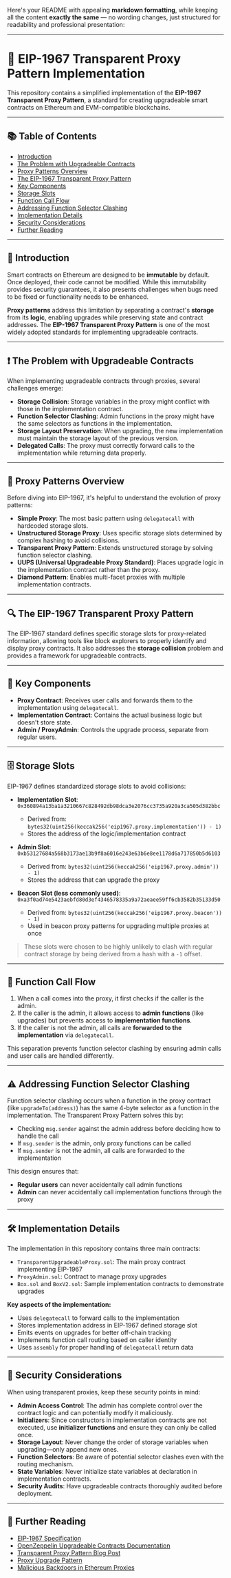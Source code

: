 Here's your README with appealing **markdown formatting**, while keeping all the content **exactly the same** — no wording changes, just structured for readability and professional presentation:

---

# 🧩 EIP-1967 Transparent Proxy Pattern Implementation

This repository contains a simplified implementation of the **EIP-1967 Transparent Proxy Pattern**, a standard for creating upgradeable smart contracts on Ethereum and EVM-compatible blockchains.

---

## 📚 Table of Contents

* [Introduction](#introduction)
* [The Problem with Upgradeable Contracts](#the-problem-with-upgradeable-contracts)
* [Proxy Patterns Overview](#proxy-patterns-overview)
* [The EIP-1967 Transparent Proxy Pattern](#the-eip-1967-transparent-proxy-pattern)
* [Key Components](#key-components)
* [Storage Slots](#storage-slots)
* [Function Call Flow](#function-call-flow)
* [Addressing Function Selector Clashing](#addressing-function-selector-clashing)
* [Implementation Details](#implementation-details)
* [Security Considerations](#security-considerations)
* [Further Reading](#further-reading)

---

## 📖 Introduction

Smart contracts on Ethereum are designed to be **immutable** by default. Once deployed, their code cannot be modified. While this immutability provides security guarantees, it also presents challenges when bugs need to be fixed or functionality needs to be enhanced.

**Proxy patterns** address this limitation by separating a contract's **storage** from its **logic**, enabling upgrades while preserving state and contract addresses. The **EIP-1967 Transparent Proxy Pattern** is one of the most widely adopted standards for implementing upgradeable contracts.

---

## ❗ The Problem with Upgradeable Contracts

When implementing upgradeable contracts through proxies, several challenges emerge:

* **Storage Collision**: Storage variables in the proxy might conflict with those in the implementation contract.
* **Function Selector Clashing**: Admin functions in the proxy might have the same selectors as functions in the implementation.
* **Storage Layout Preservation**: When upgrading, the new implementation must maintain the storage layout of the previous version.
* **Delegated Calls**: The proxy must correctly forward calls to the implementation while returning data properly.

---

## 🧱 Proxy Patterns Overview

Before diving into EIP-1967, it's helpful to understand the evolution of proxy patterns:

* **Simple Proxy**: The most basic pattern using `delegatecall` with hardcoded storage slots.
* **Unstructured Storage Proxy**: Uses specific storage slots determined by complex hashing to avoid collisions.
* **Transparent Proxy Pattern**: Extends unstructured storage by solving function selector clashing.
* **UUPS (Universal Upgradeable Proxy Standard)**: Places upgrade logic in the implementation contract rather than the proxy.
* **Diamond Pattern**: Enables multi-facet proxies with multiple implementation contracts.

---

## 🔍 The EIP-1967 Transparent Proxy Pattern

The EIP-1967 standard defines specific storage slots for proxy-related information, allowing tools like block explorers to properly identify and display proxy contracts. It also addresses the **storage collision** problem and provides a framework for upgradeable contracts.

---

## 🧩 Key Components

* **Proxy Contract**: Receives user calls and forwards them to the implementation using `delegatecall`.
* **Implementation Contract**: Contains the actual business logic but doesn't store state.
* **Admin / ProxyAdmin**: Controls the upgrade process, separate from regular users.

---

## 🗄️ Storage Slots

EIP-1967 defines standardized storage slots to avoid collisions:

* **Implementation Slot**:
  `0x360894a13ba1a3210667c828492db98dca3e2076cc3735a920a3ca505d382bbc`

  * Derived from: `bytes32(uint256(keccak256('eip1967.proxy.implementation')) - 1)`
  * Stores the address of the logic/implementation contract

* **Admin Slot**:
  `0xb53127684a568b3173ae13b9f8a6016e243e63b6e8ee1178d6a717850b5d6103`

  * Derived from: `bytes32(uint256(keccak256('eip1967.proxy.admin')) - 1)`
  * Stores the address that can upgrade the proxy

* **Beacon Slot (less commonly used)**:
  `0xa3f0ad74e5423aebfd80d3ef4346578335a9a72aeaee59ff6cb3582b35133d50`

  * Derived from: `bytes32(uint256(keccak256('eip1967.proxy.beacon')) - 1)`
  * Used in beacon proxy patterns for upgrading multiple proxies at once

> These slots were chosen to be highly unlikely to clash with regular contract storage by being derived from a hash with a `-1` offset.

---

## 🔁 Function Call Flow

1. When a call comes into the proxy, it first checks if the caller is the admin.
2. If the caller is the admin, it allows access to **admin functions** (like upgrades) but prevents access to **implementation functions**.
3. If the caller is not the admin, all calls are **forwarded to the implementation** via `delegatecall`.

This separation prevents function selector clashing by ensuring admin calls and user calls are handled differently.

---

## ⚠️ Addressing Function Selector Clashing

Function selector clashing occurs when a function in the proxy contract (like `upgradeTo(address)`) has the same 4-byte selector as a function in the implementation. The Transparent Proxy Pattern solves this by:

* Checking `msg.sender` against the admin address before deciding how to handle the call
* If `msg.sender` is the admin, only proxy functions can be called
* If `msg.sender` is not the admin, all calls are forwarded to the implementation

This design ensures that:

* **Regular users** can never accidentally call admin functions
* **Admin** can never accidentally call implementation functions through the proxy

---

## 🛠️ Implementation Details

The implementation in this repository contains three main contracts:

* `TransparentUpgradeableProxy.sol`: The main proxy contract implementing EIP-1967
* `ProxyAdmin.sol`: Contract to manage proxy upgrades
* `Box.sol` and `BoxV2.sol`: Sample implementation contracts to demonstrate upgrades

**Key aspects of the implementation:**

* Uses `delegatecall` to forward calls to the implementation
* Stores implementation address in EIP-1967 defined storage slot
* Emits events on upgrades for better off-chain tracking
* Implements function call routing based on caller identity
* Uses `assembly` for proper handling of `delegatecall` return data

---

## 🔐 Security Considerations

When using transparent proxies, keep these security points in mind:

* **Admin Access Control**: The admin has complete control over the contract logic and can potentially modify it maliciously.
* **Initializers**: Since constructors in implementation contracts are not executed, use **initializer functions** and ensure they can only be called once.
* **Storage Layout**: Never change the order of storage variables when upgrading—only append new ones.
* **Function Selectors**: Be aware of potential selector clashes even with the routing mechanism.
* **State Variables**: Never initialize state variables at declaration in implementation contracts.
* **Security Audits**: Have upgradeable contracts thoroughly audited before deployment.

---

## 📖 Further Reading

* [EIP-1967 Specification](https://eips.ethereum.org/EIPS/eip-1967)
* [OpenZeppelin Upgradeable Contracts Documentation](https://docs.openzeppelin.com/upgrades-plugins/1.x/)
* [Transparent Proxy Pattern Blog Post](https://blog.openzeppelin.com/the-transparent-proxy-pattern/)
* [Proxy Upgrade Pattern](https://docs.openzeppelin.com/contracts/4.x/api/proxy)
* [Malicious Backdoors in Ethereum Proxies](https://www.paradigm.xyz/2023/10/the-proxy-backdoor-problem)


